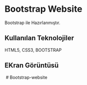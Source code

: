 <h1>Bootstrap Website</h1>

<p>Bootstrap ile Hazırlanmıştır.</p>

<h2>Kullanılan Teknolojiler</h2>

<p>HTML5, CSS3, BOOTSTRAP</p>

<h2>EKran Görüntüsü</h2>

<img src="/img/Bilgi-Paylaştıkça SS.gif" alt="">
# Bootstrap-website
